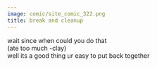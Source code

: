 ```yaml
---
image: comic/site_comic_322.png
title: break and cleanup
---
```

wait since when could you do that  
(ate too much -clay)  
well its a good thing ur easy to put back together
